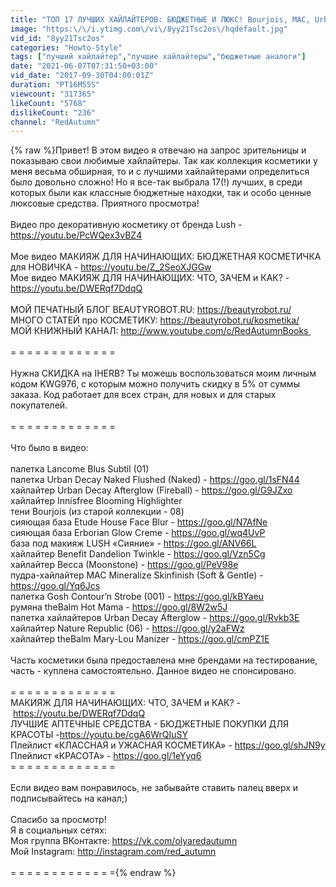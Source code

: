 ```yaml
---
title: "ТОП 17 ЛУЧШИХ ХАЙЛАЙТЕРОВ: БЮДЖЕТНЫЕ И ЛЮКС! Bourjois, MAC, Urban Decay, Etude House"
image: "https:\/\/i.ytimg.com\/vi\/8yy21Tsc2os\/hqdefault.jpg"
vid_id: "8yy21Tsc2os"
categories: "Howto-Style"
tags: ["лучший хайлайтер","лучшие хайлайтеры","бюджетные аналоги"]
date: "2021-06-07T07:31:50+03:00"
vid_date: "2017-09-30T04:00:01Z"
duration: "PT16M55S"
viewcount: "317365"
likeCount: "5768"
dislikeCount: "236"
channel: "RedAutumn"
---
```

{% raw %}Привет! В этом видео я отвечаю на запрос зрительницы и показываю свои любимые хайлайтеры. Так как коллекция косметики у меня весьма обширная, то и с лучшими хайлайтерами определиться было довольно сложно! Но я все-так выбрала 17(!) лучших, в среди которых были как классные бюджетные находки, так и особо ценные люксовые средства. Приятного просмотра!<br /><br />Видео про декоративную косметику от бренда Lush - <a rel="nofollow" target="blank" href="https://youtu.be/PcWQex3vBZ4">https://youtu.be/PcWQex3vBZ4</a><br /><br />Мое видео МАКИЯЖ ДЛЯ НАЧИНАЮЩИХ: БЮДЖЕТНАЯ КОСМЕТИЧКА для НОВИЧКА - <a rel="nofollow" target="blank" href="https://youtu.be/Z_2SeoXJGGw">https://youtu.be/Z_2SeoXJGGw</a><br />Мое видео МАКИЯЖ ДЛЯ НАЧИНАЮЩИХ: ЧТО, ЗАЧЕМ и КАК? - <a rel="nofollow" target="blank" href="https://youtu.be/DWERqf7DdqQ">https://youtu.be/DWERqf7DdqQ</a><br /><br />МОЙ ПЕЧАТНЫЙ БЛОГ BEAUTYROBOT.RU: <a rel="nofollow" target="blank" href="https://beautyrobot.ru/">https://beautyrobot.ru/</a><br />МНОГО СТАТЕЙ про КОСМЕТИКУ: <a rel="nofollow" target="blank" href="https://beautyrobot.ru/kosmetika/">https://beautyrobot.ru/kosmetika/</a><br />МОЙ КНИЖНЫЙ КАНАЛ: <a rel="nofollow" target="blank" href="http://www.youtube.com/c/RedAutumnBooks ">http://www.youtube.com/c/RedAutumnBooks </a><br /><br />= = = = = = = = = = = = =<br /><br />Нужна СКИДКА на IHERB? Ты можешь воспользоваться моим личным кодом KWG976, с которым можно получить скидку в 5% от суммы заказа. Код работает для всех стран, для новых и для старых покупателей. <br /><br />= = = = = = = = = = = = =<br /><br />Что было в видео:<br /><br />палетка Lancome Blus Subtil (01)<br />палетка Urban Decay Naked Flushed (Naked) - <a rel="nofollow" target="blank" href="https://goo.gl/1sFN44">https://goo.gl/1sFN44</a><br />хайлайтер Urban Decay Afterglow (Fireball) - <a rel="nofollow" target="blank" href="https://goo.gl/G9JZxo">https://goo.gl/G9JZxo</a><br />хайлайтер Innisfree Blooming Highlighter <br />тени Bourjois (из старой коллекции - 08)<br />сияющая база Etude House Face Blur - <a rel="nofollow" target="blank" href="https://goo.gl/N7AfNe">https://goo.gl/N7AfNe</a><br />сияющая база Erborian Glow Creme - <a rel="nofollow" target="blank" href="https://goo.gl/wq4UvP">https://goo.gl/wq4UvP</a><br />база под макияж LUSH «Сияние» - <a rel="nofollow" target="blank" href="https://goo.gl/ANV66L">https://goo.gl/ANV66L</a><br />хайлайтер Benefit Dandelion Twinkle - <a rel="nofollow" target="blank" href="https://goo.gl/Vzn5Cg">https://goo.gl/Vzn5Cg</a><br />хайлайтер Becca (Moonstone) - <a rel="nofollow" target="blank" href="https://goo.gl/PeV98e">https://goo.gl/PeV98e</a><br />пудра-хайлайтер MAC Mineralize Skinfinish (Soft &amp; Gentle) - <a rel="nofollow" target="blank" href="https://goo.gl/Yq6Jcs">https://goo.gl/Yq6Jcs</a><br />палетка Gosh Contour’n Strobe (001) - <a rel="nofollow" target="blank" href="https://goo.gl/kBYaeu">https://goo.gl/kBYaeu</a><br />румяна theBalm Hot Mama - <a rel="nofollow" target="blank" href="https://goo.gl/8W2w5J">https://goo.gl/8W2w5J</a><br />палетка хайлайтеров Urban Decay Afterglow - <a rel="nofollow" target="blank" href="https://goo.gl/Rvkb3E">https://goo.gl/Rvkb3E</a><br />хайлайтер Nature Republic (06) - <a rel="nofollow" target="blank" href="https://goo.gl/y2aFWz">https://goo.gl/y2aFWz</a><br />хайлайтер theBalm Mary-Lou Manizer - <a rel="nofollow" target="blank" href="https://goo.gl/cmPZ1E">https://goo.gl/cmPZ1E</a><br /><br />Часть косметики была предоставлена мне брендами на тестирование, часть - куплена самостоятельно. Данное видео не спонсировано.<br /><br />= = = = = = = = = = = = =<br />МАКИЯЖ ДЛЯ НАЧИНАЮЩИХ: ЧТО, ЗАЧЕМ и КАК? - <a rel="nofollow" target="blank" href="https://youtu.be/DWERqf7DdqQ">https://youtu.be/DWERqf7DdqQ</a><br />ЛУЧШИЕ АПТЕЧНЫЕ СРЕДСТВА - БЮДЖЕТНЫЕ ПОКУПКИ ДЛЯ КРАСОТЫ -<a rel="nofollow" target="blank" href="https://youtu.be/cgA6WrQIuSY">https://youtu.be/cgA6WrQIuSY</a><br />Плейлист «КЛАССНАЯ и УЖАСНАЯ КОСМЕТИКА» - <a rel="nofollow" target="blank" href="https://goo.gl/shJN9y">https://goo.gl/shJN9y</a><br />Плейлист «КРАСОТА» - <a rel="nofollow" target="blank" href="https://goo.gl/1eYyq6">https://goo.gl/1eYyq6</a><br />= = = = = = = = = = = = =<br /><br />Если видео вам понравилось, не забывайте ставить палец вверх и подписывайтесь на канал;)<br /><br />Спасибо за просмотр!<br />Я в социальных сетях:<br />Моя группа ВКонтакте: <a rel="nofollow" target="blank" href="https://vk.com/olyaredautumn">https://vk.com/olyaredautumn</a><br />Мой Instagram: <a rel="nofollow" target="blank" href="http://instagram.com/red_autumn">http://instagram.com/red_autumn</a><br /><br />= = = = = = = = = = = = ={% endraw %}
